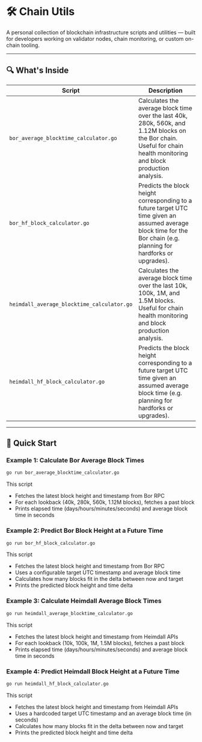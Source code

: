 # 🛠️ Chain Utils

A personal collection of blockchain infrastructure scripts and utilities — built for developers working on validator nodes, chain monitoring, or custom on-chain tooling.

---

## 🔍 What's Inside

| Script | Description |
|--------|-------------|
| `bor_average_blocktime_calculator.go` | Calculates the average block time over the last 40k, 280k, 560k, and 1.12M blocks on the Bor chain. Useful for chain health monitoring and block production analysis. |
| `bor_hf_block_calculator.go` | Predicts the block height corresponding to a future target UTC time given an assumed average block time for the Bor chain (e.g. planning for hardforks or upgrades). |
| `heimdall_average_blocktime_calculator.go` | Calculates the average block time over the last 10k, 100k, 1M, and 1.5M blocks. Useful for chain health monitoring and block production analysis. |
| `heimdall_hf_block_calculator.go`        | Predicts the block height corresponding to a future target UTC time given an assumed average block time (e.g. planning for hardforks or upgrades). |

---

## 🚀 Quick Start

### Example 1: Calculate Bor Average Block Times

```bash
go run bor_average_blocktime_calculator.go
```

This script
- Fetches the latest block height and timestamp from Bor RPC
- For each lookback (40k, 280k, 560k, 1.12M blocks), fetches a past block
- Prints elapsed time (days/hours/minutes/seconds) and average block time in seconds


### Example 2: Predict Bor Block Height at a Future Time

```bash
go run bor_hf_block_calculator.go
```

This script
- Fetches the latest block height and timestamp from Bor RPC
- Uses a configurable target UTC timestamp and average block time
- Calculates how many blocks fit in the delta between now and target
- Prints the predicted block height and time delta


### Example 3: Calculate Heimdall Average Block Times

```bash
go run heimdall_average_blocktime_calculator.go
```

This script
- Fetches the latest block height and timestamp from Heimdall APIs
- For each lookback (10k, 100k, 1M, 1.5M blocks), fetches a past block
- Prints elapsed time (days/hours/minutes/seconds) and average block time in seconds


### Example 4: Predict Heimdall Block Height at a Future Time

```bash
go run heimdall_hf_block_calculator.go
```

This script
- Fetches the latest block height and timestamp from Heimdall APIs
- Uses a hardcoded target UTC timestamp and an average block time (in seconds)
- Calculates how many blocks fit in the delta between now and target
- Prints the predicted block height and time delta
